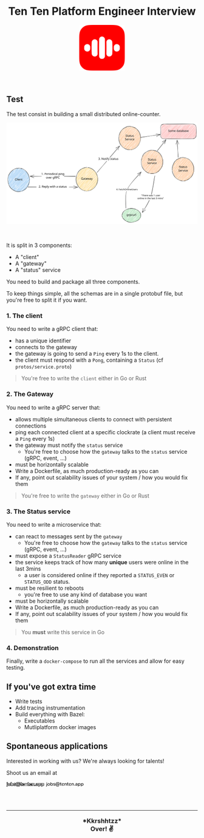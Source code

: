<h1 align="center">
  <br>
  Ten Ten Platform Engineer Interview
  <br>
</h1>
<p align="center">
  <a href="https://tenten.app"><img src="./.assets/logo.png" alt="Ten Ten logo" width="120"></a>
</p>
<br>

## Test

The test consist in building a small distributed online-counter.

<p align="center">
  <img src="./.assets/diagram.svg" alt="Ten Ten logo" width="680">
</p>
<br>

It is split in 3 components:
- A "client"
- A "gateway"
- A "status" service

You need to build and package all three components.

To keep things simple, all the schemas are in a single protobuf file, but you're free to split it if you want.

### 1. The client

You need to write a gRPC client that:
- has a unique identifier
- connects to the gateway
- the gateway is going to send a `Ping` every 1s to the client.
- the client must respond with a `Pong`, containing a `Status` (cf `protos/service.proto`)

> You're free to write the `client` either in Go or Rust

### 2. The Gateway

You need to write a gRPC server that:
- allows multiple simultaneous clients to connect with persistent connections
- ping each connected client at a specific clockrate (a client must receive a `Ping` every 1s)
- the gateway must notify the `status` service
    - You're free to choose how the `gateway` talks to the `status` service (gRPC, event, ...)
- must be horizontally scalable
- Write a Dockerfile, as much production-ready as you can
- If any, point out scalability issues of your system / how you would fix them

> You're free to write the `gateway` either in Go or Rust

### 3. The Status service

You need to write a microservice that:

- can react to messages sent by the `gateway`
    - You're free to choose how the `gateway` talks to the `status` service (gRPC, event, ...)
- must expose a `StatusReader` gRPC service
- the service keeps track of how many **unique** users were online in the last 3mins
    - a user is considered online if they reported a `STATUS_EVEN` or `STATUS_ODD` status.
- must be resilient to reboots
    - you're free to use any kind of database you want
- must be horizontally scalable
- Write a Dockerfile, as much production-ready as you can
- If any, point out scalability issues of your system / how you would fix them

> You **must** write this service in Go

### 4. Demonstration

Finally, write a `docker-compose` to run all the services and allow for easy testing.

## If you've got extra time

- Write tests
- Add tracing instrumentation
- Build everything with Bazel:
    - Executables
    - Mutliplatform docker images

## Spontaneous applications

Interested in working with us? We're always looking for talents!

Shoot us an email at

<img src="./.assets/mail-dark.png#gh-dark-mode-only" alt="Email" width="100"/>
<img src="./.assets/mail-light.png#gh-light-mode-only" alt="Email" width="100"/>


<h3 align="center">
  <br>
  <hr>
    *Kkrshhtzz*
  <br>
    Over! ✌️
</h3>